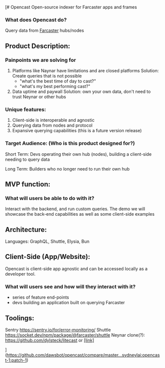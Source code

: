 [# Opencast
Open-source indexer for Farcaster apps and frames

### What does Opencast do? 

Query data from [Farcaster](https://github.com/farcasterxyz/protocol#4-hubs) hubs/nodes

## Product Description:

###  Painpoints we are solving for
1. Platforms like Naynar have limitations and are closed platforms
Solution: Create queries that is not possible 
    - "what's the best time of day to cast?"
    - "what's my best performing cast?"
2. Data uptime and paywall
Solution: own your own data, don't need to trust Neynar or other hubs

### Unique features:
1. Client-side is interoperable and agnostic
2. Querying data from nodes and protocol
3. Expansive querying capabilities (this is a future version release)

### Target Audience: (Who is this product designed for?)

Short Term: Devs operating their own hub (nodes), building a client-side needing to query data

Long Term: Builders who no longer need to run their own hub



## MVP function:

### What will users be able to do with it?
Interact with the backend, and run custom queries. The demo we will showcase the back-end capabilities as well as some client-side examples

## Architecture:

Languages: GraphQL, Shuttle, Elysia, Bun

## Client-Side (App/Website):

Opencast is client-side app agnostic and can be accessed locally as a developer tool.   

### What will users see and how will they interact with it?

- series of feature end-points
- devs building an application built on querying Farcaster


## Toolings:
Sentry https://sentry.io/for/error-monitoring/
Shuttle https://socket.dev/npm/package/@farcaster/shuttle
Neynar clone(?): https://github.com/dylsteck/litecast or [[link]](https://github.com/search?q=%22Neynar%22%20client%20OR%20clone%20OR%20sdk%20OR%20library&type=repositories)


](https://github.com/dawsbot/opencast/compare/master...sydneylai:opencast-1:patch-1)
